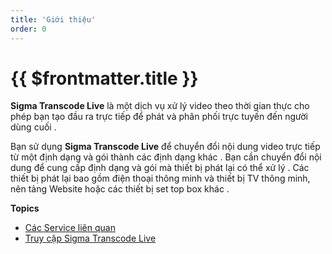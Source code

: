 ```yaml
---
title: 'Giới thiệu'
order: 0
---
```


# {{ $frontmatter.title }}

**Sigma Transcode Live** là một dịch vụ xử lý video theo thời gian thực cho phép bạn tạo đầu ra trực tiếp để phát và phân phối trực tuyến đến người dùng cuối \.

Bạn sử dụng **Sigma Transcode Live** để chuyển đổi nội dung video trực tiếp từ một định dạng và gói thành các định dạng khác \. Bạn cần chuyển đổi nội dung để cung cấp định dạng và gói mà thiết bị phát lại có thể xử lý \. Các thiết bị phát lại bao gồm điện thoại thông minh và thiết bị TV thông minh, nên tảng Website hoặc các thiết bị set top box khác \.

**Topics**

+ [Các Service liên quan](03-relate-services.md)
+ [Truy cập Sigma Transcode Live](04-what-is-accessing.md)